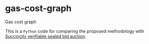 # gas-cost-graph
Gas cost graph

This is a `Python` code for comparing the proposed methodology with [Succinctly verifiable sealed bid auction](https://link.springer.com/chapter/10.1007/978-3-030-00305-0_1).

